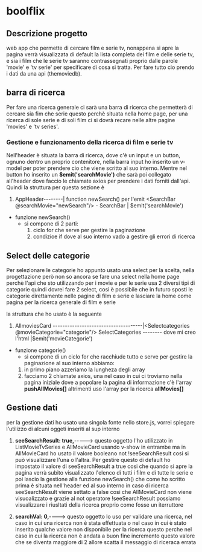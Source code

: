 # boolflix

## Descrizione progetto
web app che permette di cercare film e serie tv, nonappena si apre la pagina verrà visualizzata di default la lista completa dei film e delle serie tv, e sia i film che le serie tv saranno contrassegnati proprio dalle parole 'movie' e 'tv serie' per specificare di cosa si tratta.
Per fare tutto cio prendo i dati da una api (themoviedb).

## barra di ricerca 
Per fare una ricerca generale ci sarà una barra di ricerca che permetterà di cercare sia fim che serie questo perchè situata nella home page, per una ricerca di sole serie e di soli film ci si dovrà recare nelle altre pagine 'movies' e 'tv series'.

### Gestione e funzionamento della ricerca di film e serie tv 

Nell'header è situata la barra di ricerca, dove c'è un input e un button, ognuno dentro un proprio contenitore, nella barra input ho inserito un v-model per poter prendere cio che viene scritto al suo interno. 
Mentre nel button ho inserito un **$emit('searchMovie')** che sarà poi collegato all'header dove faccio le chiamate axios per prendere i dati forniti dall'api.
Quindi la struttura per questa sezione è

1) AppHeader--------|   function newSearch() per l'emit <SearchBar @searchMovie="newSearch"/>
        - SearchBar |  $emit('searchMovie')

- funzione newSearch()
   - si compone di 2 parti:
        1) ciclo for che serve per gestire la paginazione 
        2) condizioe if dove al suo interno vado a gestire gli errori di ricerca 


## Select delle categorie 

Per selezionare le categorie ho appunto usato una select per la scelta, nella progettazione però non so ancora se fare una select nella home page perchè l'api che sto utilizzando per i movie e per le serie usa 2 diversi tipi di categorie quindi dovrei fare 2 select, cosi è possibile che in futuro sposti le categorie direttamente nelle pagine di film e serie e lasciare la home come pagina per la ricerca generale di film e serie 

la struttura che ho usato è la seguente 

1) AllmoviesCard -------------------------------------|<Selectcategories @movieCategorie="categorie"/>
        SelectCategories -------- dove mi creo l'html |$emit('movieCategorie')

- funzione categorie()
   - si compone di un ciclo for che racchiude tutto e serve per gestire la paginazione al suo interno abbiamo: 
   1) in primo piano azzeriamo la lungheza degli array 
   2) facciamo 2 chiamate axios, una nel caso in cui ci troviamo nella pagina iniziale dove a popolare la pagina di informazione c'è l'array **pushAllMovies[]** altrimenti uso l'array per la ricerca **allMovies[]**

## Gestione dati 

per la gestione dati ho usato una singola fonte nello store.js, vorrei spiegare l'utilizzo di alcuni oggeti inseriti al sup interno 

1) **seeSearchResult: true,**-----> questo oggetto l'ho utilizzato in ListMovieTvSeries e AllMovieCard usando v-show in entrambe ma in  AllMovieCard ho usato il valore booleano not !seeSearchResult cosi si può visualizzare l'una o l'altra. Per gestire questo di default ho impostato il valore di seeSearchResult a true cosi che quando si apre la pagina verrà subito visualizzato l'elenco di tutti i film e di tutte le serie e poi lascio la gestione alla funzione newSearch() che come ho scritto prima è situata nell'header ed al suo interno in caso di ricerca seeSearchResult viene settato a false cosi che AllMovieCard non viene visuoalizzato e grazie al not operatore !seeSearchResult possiamo visualizzare i riusltati della ricerca proprio come fosse un iterruttore 

2) **searchVal: 0,**----> questo oggetto lo uso per validare una ricerca, nel caso in cui una ricerca non è stata effettuata o nel caso in cui è stato inserito qualche valore non disponibile per la ricerca questo perche nel caso in cui la ricerca non è andata a buon fine incremento questo valore che se diventa maggiore di 2 allore scatta il messaggio di riceraca errata 

